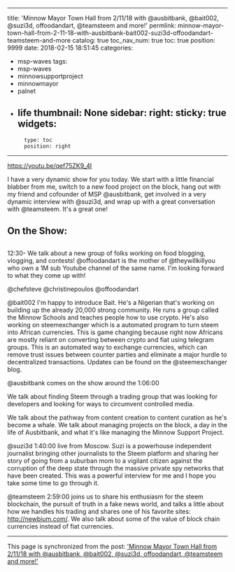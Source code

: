 
---
title: 'Minnow Mayor Town Hall from 2/11/18 with @ausbitbank, @bait002, @suzi3d, offoodandart, @teamsteem and more!'
permlink: minnow-mayor-town-hall-from-2-11-18-with-ausbitbank-bait002-suzi3d-offoodandart-teamsteem-and-more
catalog: true
toc_nav_num: true
toc: true
position: 9999
date: 2018-02-15 18:51:45
categories:
- msp-waves
tags:
- msp-waves
- minnowsupportproject
- minnowmayor
- palnet
- life
thumbnail: None
sidebar:
    right:
        sticky: true
widgets:
    -
        type: toc
        position: right
---


https://youtu.be/qef75ZK9_4I

I have a very dynamic show for you today.  We start with a little financial blabber from me, switch to a new food project on the block, hang out with my friend and cofounder of MSP @ausbitbank, get involved in a very dynamic interview with @suzi3d, and wrap up with a great conversation with @teamsteem. It's a great one! 

## On the Show: <h2>

12:30- We talk about a new group of folks working on food blogging, vlogging, and contests!  @offoodandart is the mother of @theywillkillyou who own a 1M sub Youtube channel of the same name.  I'm looking forward to what they come up with!

@chefsteve
@christinepoulos
@offoodandart

@bait002
I'm happy to introduce Bait.  He's a Nigerian that's working on building up the already 20,000 strong community.  He runs a group called the Minnow Schools and teaches people how to use crypto.  He's also working on steemexchanger which is a automated program to turn steem into African currencies.  This is game changing because right now Africans are mostly reliant on converting between crypto and fiat using telegram groups.  This is an automated way to exchange currencies, which can remove trust issues between counter parties and eliminate a major hurdle to decentralized transactions.  Updates can be found on the @steemexchanger blog.

@ausbitbank comes on the show around the 1:06:00

We talk about finding Steem through a trading group that was looking for developers and looking for ways to circumvent controlled media.

We talk about the pathway from content creation to content curation as he's become a whale.  We talk about managing projects on the block, a day in the life of Ausbitbank, and what it's like managing the Minnow Support Project.


@suzi3d 1:40:00 live from Moscow.  Suzi is a powerhouse independent journalist bringing other journalists to the Steem platform and sharing her story of going from a suburban mom to a vigilant citizen against the corruption of the deep state through the massive private spy networks that have been created.  This was a powerful interview for me and I hope you take some time to go through it.

@teamsteem 2:59:00 joins us to share his enthusiasm for the steem blockchain, the pursuit of truth in a fake news world, and talks a little about how we handles his trading and shares one of his favorite sites: http://newbium.com/.  We also talk about some of the value of block chain currencies instead of fiat currencies.

- - -

This page is synchronized from the post: ['Minnow Mayor Town Hall from 2/11/18 with @ausbitbank, @bait002, @suzi3d, offoodandart, @teamsteem and more!'](https://steemit.com/@aggroed/minnow-mayor-town-hall-from-2-11-18-with-ausbitbank-bait002-suzi3d-offoodandart-teamsteem-and-more)

